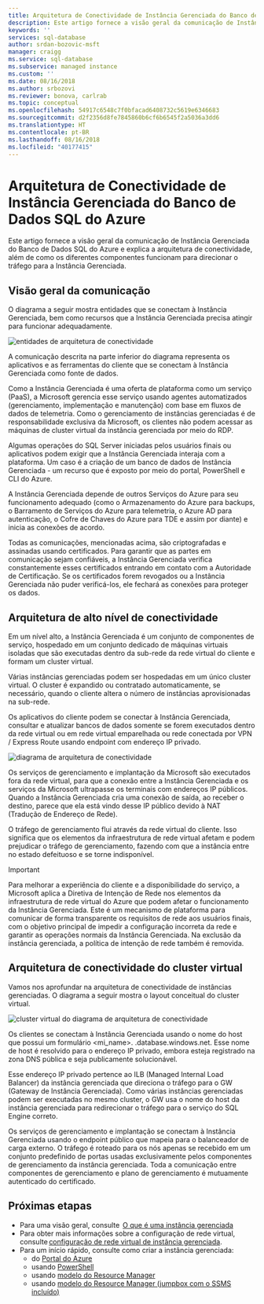 ```yaml
---
title: Arquitetura de Conectividade de Instância Gerenciada do Banco de Dados SQL do Azure | Microsoft Docs
description: Este artigo fornece a visão geral da comunicação de Instância Gerenciada do Banco de Dados SQL do Azure e explica a arquitetura de conectividade, além de como os diferentes componentes funcionam para direcionar o tráfego para a Instância Gerenciada.
keywords: ''
services: sql-database
author: srdan-bozovic-msft
manager: craigg
ms.service: sql-database
ms.subservice: managed instance
ms.custom: ''
ms.date: 08/16/2018
ms.author: srbozovi
ms.reviewer: bonova, carlrab
ms.topic: conceptual
ms.openlocfilehash: 54917c6548c7f0bfacad6408732c5619e6346683
ms.sourcegitcommit: d2f2356d8fe7845860b6cf6b6545f2a5036a3dd6
ms.translationtype: HT
ms.contentlocale: pt-BR
ms.lasthandoff: 08/16/2018
ms.locfileid: "40177415"
---
```

# <a name="azure-sql-database-managed-instance-connectivity-architecture"></a>Arquitetura de Conectividade de Instância Gerenciada do Banco de Dados SQL do Azure 

Este artigo fornece a visão geral da comunicação de Instância Gerenciada do Banco de Dados SQL do Azure e explica a arquitetura de conectividade, além de como os diferentes componentes funcionam para direcionar o tráfego para a Instância Gerenciada.  

## <a name="communication-overview"></a>Visão geral da comunicação 

O diagrama a seguir mostra entidades que se conectam à Instância Gerenciada, bem como recursos que a Instância Gerenciada precisa atingir para funcionar adequadamente. 

![entidades de arquitetura de conectividade](./media/managed-instance-connectivity-architecture/connectivityarch001.png)

A comunicação descrita na parte inferior do diagrama representa os aplicativos e as ferramentas do cliente que se conectam à Instância Gerenciada como fonte de dados.  

Como a Instância Gerenciada é uma oferta de plataforma como um serviço (PaaS), a Microsoft gerencia esse serviço usando agentes automatizados (gerenciamento, implementação e manutenção) com base em fluxos de dados de telemetria. Como o gerenciamento de instâncias gerenciadas é de responsabilidade exclusiva da Microsoft, os clientes não podem acessar as máquinas de cluster virtual da instância gerenciada por meio do RDP. 

Algumas operações do SQL Server iniciadas pelos usuários finais ou aplicativos podem exigir que a Instância Gerenciada interaja com a plataforma. Um caso é a criação de um banco de dados de Instância Gerenciada - um recurso que é exposto por meio do portal, PowerShell e CLI do Azure. 

A Instância Gerenciada depende de outros Serviços do Azure para seu funcionamento adequado (como o Armazenamento do Azure para backups, o Barramento de Serviços do Azure para telemetria, o Azure AD para autenticação, o Cofre de Chaves do Azure para TDE e assim por diante) e inicia as conexões de acordo. 

Todas as comunicações, mencionadas acima, são criptografadas e assinadas usando certificados. Para garantir que as partes em comunicação sejam confiáveis, a Instância Gerenciada verifica constantemente esses certificados entrando em contato com a Autoridade de Certificação. Se os certificados forem revogados ou a Instância Gerenciada não puder verificá-los, ele fechará as conexões para proteger os dados. 

## <a name="high-level-connectivity-architecture"></a>Arquitetura de alto nível de conectividade 

Em um nível alto, a Instância Gerenciada é um conjunto de componentes de serviço, hospedado em um conjunto dedicado de máquinas virtuais isoladas que são executadas dentro da sub-rede da rede virtual do cliente e formam um cluster virtual. 

Várias instâncias gerenciadas podem ser hospedadas em um único cluster virtual. O cluster é expandido ou contratado automaticamente, se necessário, quando o cliente altera o número de instâncias aprovisionadas na sub-rede. 

Os aplicativos do cliente podem se conectar à Instância Gerenciada, consultar e atualizar bancos de dados somente se forem executados dentro da rede virtual ou em rede virtual emparelhada ou rede conectada por VPN / Express Route usando endpoint com endereço IP privado.  

![diagrama de arquitetura de conectividade](./media/managed-instance-connectivity-architecture/connectivityarch002.png)

Os serviços de gerenciamento e implantação da Microsoft são executados fora da rede virtual, para que a conexão entre a Instância Gerenciada e os serviços da Microsoft ultrapasse os terminais com endereços IP públicos. Quando a Instância Gerenciada cria uma conexão de saída, ao receber o destino, parece que ela está vindo desse IP público devido à NAT (Tradução de Endereço de Rede). 

O tráfego de gerenciamento flui através da rede virtual do cliente. Isso significa que os elementos da infraestrutura de rede virtual afetam e podem prejudicar o tráfego de gerenciamento, fazendo com que a instância entre no estado defeituoso e se torne indisponível. 

> [!IMPORTANT]
> Para melhorar a experiência do cliente e a disponibilidade do serviço, a Microsoft aplica a Diretiva de Intenção de Rede nos elementos da infraestrutura de rede virtual do Azure que podem afetar o funcionamento da Instância Gerenciada. Este é um mecanismo de plataforma para comunicar de forma transparente os requisitos de rede aos usuários finais, com o objetivo principal de impedir a configuração incorreta da rede e garantir as operações normais da Instância Gerenciada. Na exclusão da instância gerenciada, a política de intenção de rede também é removida. 

## <a name="virtual-cluster-connectivity-architecture"></a>Arquitetura de conectividade do cluster virtual 

Vamos nos aprofundar na arquitetura de conectividade de instâncias gerenciadas. O diagrama a seguir mostra o layout conceitual do cluster virtual. 

![cluster virtual do diagrama de arquitetura de conectividade](./media/managed-instance-connectivity-architecture/connectivityarch003.png)

Os clientes se conectam à Instância Gerenciada usando o nome do host que possui um formulário <mi_name>. <clusterid>.database.windows.net. Esse nome de host é resolvido para o endereço IP privado, embora esteja registrado na zona DNS pública e seja publicamente solucionável. 

Esse endereço IP privado pertence ao ILB (Managed Internal Load Balancer) da instância gerenciada que direciona o tráfego para o GW (Gateway de Instância Gerenciada). Como várias instâncias gerenciadas podem ser executadas no mesmo cluster, o GW usa o nome do host da instância gerenciada para redirecionar o tráfego para o serviço do SQL Engine correto. 

Os serviços de gerenciamento e implantação se conectam à Instância Gerenciada usando o endpoint público que mapeia para o balanceador de carga externo. O tráfego é roteado para os nós apenas se recebido em um conjunto predefinido de portas usadas exclusivamente pelos componentes de gerenciamento da instância gerenciada. Toda a comunicação entre componentes de gerenciamento e plano de gerenciamento é mutuamente autenticado do certificado. 

## <a name="next-steps"></a>Próximas etapas 

- Para uma visão geral, consulte  [O que é uma instância gerenciada](sql-database-managed-instance.md) 
- Para obter mais informações sobre a configuração de rede virtual, consulte [configuração de rede virtual de instância gerenciada](sql-database-managed-instance-vnet-configuration.md). 
- Para um início rápido, consulte como criar a instância gerenciada: 
  - do [Portal do Azure](sql-database-managed-instance-create-tutorial-portal.md) 
  - usando [PowerShell](https://blogs.msdn.microsoft.com/sqlserverstorageengine/2018/06/27/quick-start-script-create-azure-sql-managed-instance-using-powershell/) 
  - usando [modelo do Resource Manager](https://azure.microsoft.com/resources/templates/101-sqlmi-new-vnet/) 
  - usando [modelo do Resource Manager (jumpbox com o SSMS incluído)](https://portal.azure.com/) 

